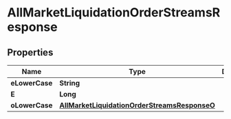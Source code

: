 

# AllMarketLiquidationOrderStreamsResponse


## Properties

| Name | Type | Description | Notes |
|------------ | ------------- | ------------- | -------------|
|**eLowerCase** | **String** |  |  [optional] |
|**E** | **Long** |  |  [optional] |
|**oLowerCase** | [**AllMarketLiquidationOrderStreamsResponseO**](AllMarketLiquidationOrderStreamsResponseO.md) |  |  [optional] |



